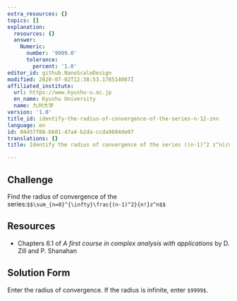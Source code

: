 ```yaml
---
extra_resources: {}
topics: []
explanation:
  resources: {}
  answer:
    Numeric:
      number: '9999.0'
      tolerance:
        percent: '1.0'
editor_id: github.NanoScaleDesign
modified: 2020-07-02T12:38:53.178514087Z
affiliated_institute:
  url: https://www.kyushu-u.ac.jp
  en_name: Kyushu University
  name: 九州大学
version: '1.0'
title_id: identify-the-radius-of-convergence-of-the-series-n-12-znn
language: en
id: 04457f88-b681-47a4-b2da-ccda9684de07
translations: {}
title: Identify the radius of convergence of the series ((n-1)^2 z^n)/n!

---
```


## Challenge
Find the radius of convergence of the series:`$$\sum_{n=0}^{\infty}\frac{(n-1)^2}{n!}z^n$$`

## Resources
- Chapters 6.1 of *A first course in complex analysis with applications* by D. Zill and P. Shanahan


## Solution Form
Enter the radius of convergence.
If the radius is infinite, enter `$9999$`.